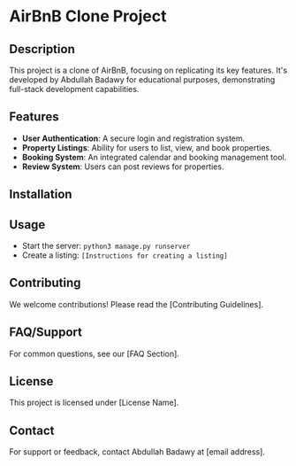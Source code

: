 # AirBnB Clone Project

## Description
This project is a clone of AirBnB, focusing on replicating its key features. It's developed by Abdullah Badawy for educational purposes, demonstrating full-stack development capabilities.

## Features
- **User Authentication**: A secure login and registration system.
- **Property Listings**: Ability for users to list, view, and book properties.
- **Booking System**: An integrated calendar and booking management tool.
- **Review System**: Users can post reviews for properties.

## Installation

## Usage
- Start the server: `python3 manage.py runserver`
- Create a listing: `[Instructions for creating a listing]`

## Contributing
We welcome contributions! Please read the [Contributing Guidelines].

## FAQ/Support
For common questions, see our [FAQ Section].

## License
This project is licensed under [License Name].

## Contact
For support or feedback, contact Abdullah Badawy at [email address].

